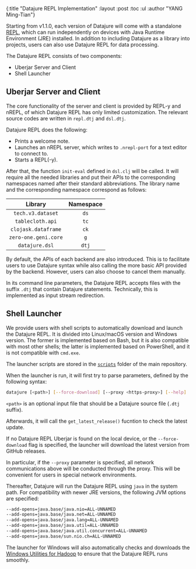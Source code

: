 {:title  "Datajure REPL Implementation"
 :layout :post
 :toc :ul
 :author "YANG Ming-Tian"}

Starting from v1.1.0, each version of Datajure will come with a standalone [REPL](https://en.wikipedia.org/wiki/Read%E2%80%93eval%E2%80%93print_loop), which can run independently on devices with Java Runtime Environment (JRE) installed. In addition to including Datajure as a library into projects, users can also use Datajure REPL for data processing.

The Datajure REPL consists of two components:
- Uberjar Server and Client
- Shell Launcher

## Uberjar Server and Client

The core functionality of the server and client is provided by REPL-y and nREPL, of which Datajure REPL has only limited customization. The relevant source codes are written in `repl.dtj` and `dsl.dtj`.

Datajure REPL does the following:
- Prints a welcome note.
- Launches an nREPL server, which writes to `.nrepl-port` for a text editor to connect to.
- Starts a REPL(-y).

After that, the function `init-eval` defined in `dsl.clj` will be called. It will require all the needed libraries and put their APIs to the corresponding namespaces named after their standard abbreviations. The library name and the corresponding namespace correspond as follows:

| Library | Namespace |
|:-:|:-:|
| `tech.v3.dataset` | `ds` |
| `tablecloth.api` | `tc` |
| `clojask.dataframe` | `ck` |
| `zero-one.geni.core` | `g` |
| `datajure.dsl` | `dtj` |

By default, the APIs of each backend are also introduced. This is to facilitate users to use Datajure syntax while also calling the more basic API provided by the backend. However, users can also choose to cancel them manually.

In its command line parameters, the Datajure REPL accepts files with the suffix `.dtj` that contain Datajure statements. Technically, this is implemented as input stream redirection.

## Shell Launcher

We provide users with shell scripts to automatically download and launch the Datajure REPL. It is divided into Linux/macOS version and Windows version. The former is implemented based on Bash, but it is also compatible with most other shells; the latter is implemented based on PowerShell, and it is not compatible with `cmd.exe`.

The launcher scripts are stored in the [`scripts`](https://github.com/clojure-finance/datajure/tree/main/scripts) folder of the main repository.

When the launcher is run, it will first try to parse parameters, defined by the following syntax:

```bash
datajure [<path>] [--force-download] [--proxy <https-proxy>] [--help]
```

`<path>` is an optional input file that should be a Datajure source file (`.dtj` suffix).

Afterwards, it will call the `get_latest_release()` fucntion to check the latest update.

If no Datajure REPL Uberjar is found on the local device, or the `--force-download` flag is specified, the launcher will download the latest version from GitHub releases.

In particular, if the `--proxy` parameter is specified, all network communications above will be conducted through the proxy. This will be convenient for users in special network environments.

Thereafter, Datajure will run the Datajure REPL using `java` in the system path. For compatibility with newer JRE versions, the following JVM options are specified:

```bash
--add-opens=java.base/java.nio=ALL-UNNAMED
--add-opens=java.base/java.net=ALL-UNNAMED
--add-opens=java.base/java.lang=ALL-UNNAMED
--add-opens=java.base/java.util=ALL-UNNAMED
--add-opens=java.base/java.util.concurrent=ALL-UNNAMED
--add-opens=java.base/sun.nio.ch=ALL-UNNAMED
```

The launcher for Windows will also automatically checks and downloads the [Windows Utilities for Hadoop](https://github.com/cdarlint/winutils) to ensure that the Datajure REPL runs smoothly.
